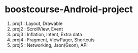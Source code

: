 # boostcourse-Android-project
1. proj1 : Layout, Drawable
2. proj2 : ScrollView, Event
3. proj3 : Inflation, Intent, Extra data
4. proj4 : Fragment, ViewPager, Shortcuts
5. proj5 : Networking, Json(Gson), API

